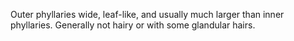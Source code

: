 Outer phyllaries wide, leaf-like, and usually much larger than inner phyllaries. Generally not hairy or with some glandular hairs.